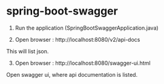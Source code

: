 # spring-boot-swagger

1) Run the application (SpringBootSwaggerApplication.java)

2) Open browser : http://localhost:8080/v2/api-docs

This will list json.

3) Open browser : http://localhost:8080/swagger-ui.html

Open swagger ui, where api documentation is listed.

